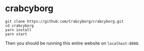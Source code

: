# crabcyborg

```
git clone https://github.com/Crabcyborg/crabcyborg.git
cd crabcyborg
yarn install
yarn start
```

Then you should be running this entire website on `localhost:8080`.
